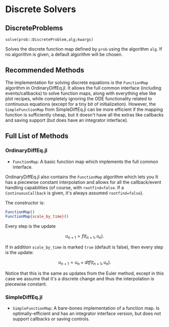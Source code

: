 # Discrete Solvers

## DiscreteProblems

`solve(prob::DiscreteProblem,alg;kwargs)`

Solves the discrete function map defined by `prob` using the algorithm `alg`.
If no algorithm is given, a default algorithm will be chosen.

## Recommended Methods

The implementation for solving discrete equations is the `FunctionMap` algorithm
in OrdinaryDiffEq.jl. It allows the full common interface (including events/callbacks)
to solve function maps, along with everything else like plot recipes, while
completely ignoring the ODE functionality related to continuous equations (except
for a tiny bit of initialization). However, the `SimpleFunctionMap` from SimpleDiffEq.jl
can be more efficient if the mapping function is sufficiently cheap, but it doesn't have
all the extras like callbacks and saving support (but does have an integrator interface).

## Full List of Methods

### OrdinaryDiffEq.jl

  - `FunctionMap`: A basic function map which implements the full common interface.

OrdinaryDiffEq.jl also contains the `FunctionMap` algorithm which lets you
It has a piecewise constant interpolation and allows for all the
callback/event handling capabilities (of course, with `rootfind=false`. If a
`ContinuousCallback` is given, it's always assumed `rootfind=false`).

The constructor is:

```julia
FunctionMap()
FunctionMap{scale_by_time}()
```

Every step is the update

```math
u_{n+1} = f(t_{n+1},u_n).
```

If in addition `scale_by_time` is marked `true` (default is false),
then every step is the update:

```math
u_{n+1} = u_n + dtf(t_{n+1},u_n).
```

Notice that this is the same as updates from the Euler method, except in this
case we assume that it's a discrete change and thus the interpolation is
piecewise constant.

### SimpleDiffEq.jl

  - `SimpleFunctionMap`: A bare-bones implementation of a function map. Is optimally-efficient
    and has an integrator interface version, but does not support callbacks or saving controls.
